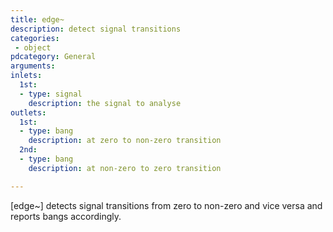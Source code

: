 ```yaml
---
title: edge~
description: detect signal transitions
categories:
 - object
pdcategory: General
arguments:
inlets:
  1st:
  - type: signal
    description: the signal to analyse
outlets:
  1st:
  - type: bang
    description: at zero to non-zero transition
  2nd:
  - type: bang
    description: at non-zero to zero transition

---
```


[edge~] detects signal transitions from zero to non-zero and vice versa and reports bangs accordingly.

